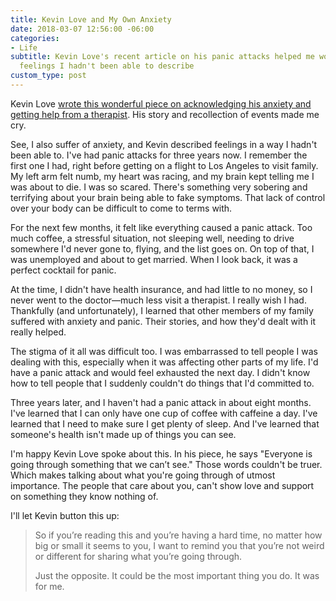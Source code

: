 ```yaml
---
title: Kevin Love and My Own Anxiety
date: 2018-03-07 12:56:00 -06:00
categories:
- Life
subtitle: Kevin Love's recent article on his panic attacks helped me work through
  feelings I hadn't been able to describe
custom_type: post
---
```


Kevin Love [wrote this wonderful piece on acknowledging his anxiety and getting help from a therapist](https://www.theplayerstribune.com/kevin-love-everyone-is-going-through-something/). His story and recollection of events made me cry.

See, I also suffer of anxiety, and Kevin described feelings in a way I hadn't been able to. I've had panic attacks for three years now. I remember the first one I had, right before getting on a flight to Los Angeles to visit family. My left arm felt numb, my heart was racing, and my brain kept telling me I was about to die. I was so scared. There's something very sobering and terrifying about your brain being able to fake symptoms. That lack of control over your body can be difficult to come to terms with.

For the next few months, it felt like everything caused a panic attack. Too much coffee, a stressful situation, not sleeping well, needing to drive somewhere I'd never gone to, flying, and the list goes on. On top of that, I was unemployed and about to get married. When I look back, it was a perfect cocktail for panic.

At the time, I didn't have health insurance, and had little to no money, so I never went to the doctor—much less visit a therapist. I really wish I had. Thankfully (and unfortunately), I learned that other members of my family suffered with anxiety and panic. Their stories, and how they'd dealt with it really helped.

The stigma of it all was difficult too. I was embarrassed to tell people I was dealing with this, especially when it was affecting other parts of my life. I'd have a panic attack and would feel exhausted the next day. I didn't know how to tell people that I suddenly couldn't do things that I'd committed to.

Three years later, and I haven't had a panic attack in about eight months. I've learned that I can only have one cup of coffee with caffeine a day. I've learned that I need to make sure I get plenty of sleep. And I've learned that someone's health isn't made up of things you can see.

I'm happy Kevin Love spoke about this. In his piece, he says "Everyone is going through something that we can’t see." Those words couldn't be truer. Which makes talking about what you're going through of utmost importance. The people that care about you, can't show love and support on something they know nothing of.

I'll let Kevin button this up:

> So if you’re reading this and you’re having a hard time, no matter how big or small it seems to you, I want to remind you that you’re not weird or different for sharing what you’re going through.
>
> Just the opposite. It could be the most important thing you do. It was for me.
